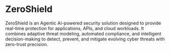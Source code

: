 # ZeroShield
ZeroShield is an Agentic AI-powered security solution designed to provide real-time protection for applications, APIs, and cloud workloads. It combines adaptive threat modeling, automated compliance, and intelligent decision-making to detect, prevent, and mitigate evolving cyber threats with zero-trust precision.
